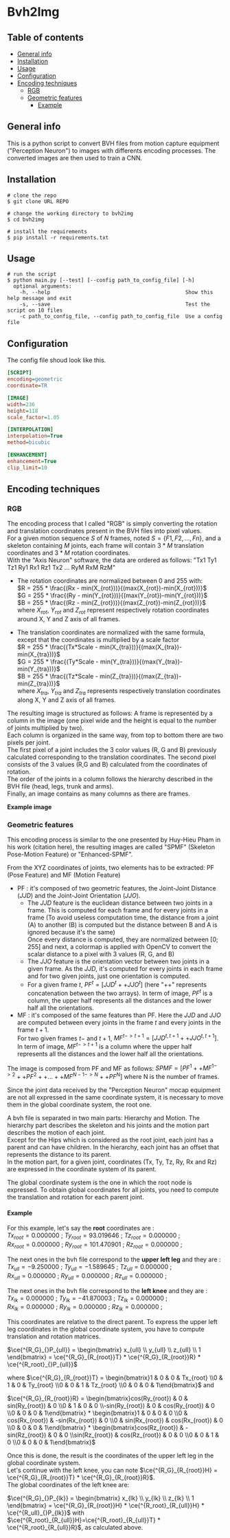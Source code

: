 # Bvh2Img

## Table of contents
  - [General info](#general-info)
  - [Installation](#installation)
  - [Usage](#usage)
  - [Configuration](#configuration)
  - [Encoding techniques](#encoding-techniques)
    - [RGB](#rgb)
    - [Geometric features](#geometric-features)
      - [Example](#example)

## General info

This is a python script to convert BVH files from motion capture equipment ("Perception Neuron") to images with differents encoding processes.
The converted images are then used to train a CNN. 

## Installation

```console
# clone the repo
$ git clone URL REPO

# change the working directory to bvh2img
$ cd bvh2img

# install the requirements
$ pip install -r requirements.txt
```

## Usage
  
```console
# run the script
$ python main.py [--test] [--config path_to_config_file] [-h]
  optional arguments:
    -h, --help                                            Show this help message and exit
    -s, --save                                            Test the script on 10 files
    -c path_to_config_file, --config path_to_config_file  Use a config file

```

## Configuration
  
The config file shoud look like this.  
```ini
[SCRIPT]
encoding=geometric
coordinate=TR

[IMAGE]
width=236
height=118
scale_factor=1.05

[INTERPOLATION]
interpolation=True
method=bicubic

[ENHANCEMENT]
enhancement=True
clip_limit=10
```
## Encoding techniques

### RGB

The encoding process that I called "RGB" is simply converting the rotation and translation coordinates present in the BVH files into pixel values.  
For a given motion sequence $S$ of $N$ frames, noted $S=\{F1, F2, ..., Fn\}$, and a skeleton containing $M$ joints, each frame will contain $3*M$ translation coordinates and $3*M$ rotation coordinates.  
With the "Axis Neuron" software, the data are ordered as follows:
"Tx1 Ty1 Tz1 Ry1 Rx1 Rz1 Tx2 ... RyM RxM RzM"

* The rotation coordinates are normalized between 0 and 255 with:  
$R = 255 * \frac{(Rx - min(X_{rot}))}{(max(X_{rot})-min(X_{rot}))}$  
$G = 255 * \frac{(Ry - min(Y_{rot}))}{(max(Y_{rot})-min(Y_{rot}))}$  
$B = 255 * \frac{(Rz - min(Z_{rot}))}{(max(Z_{rot})-min(Z_{rot}))}$    
where $X_{rot}$, $Y_{rot}$ and $Z_{rot}$ represent respectively rotation coordinates around X, Y and Z axis of all frames.

* The translation coordinates are normalized with the same formula, except that the coordinates is multiplied by a scale factor  
$R = 255 * \frac{(Tx*Scale - min(X_{tra}))}{(max(X_{tra})-min(X_{tra}))}$  
$G = 255 * \frac{(Ty*Scale - min(Y_{tra}))}{(max(Y_{tra})-min(Y_{tra}))}$  
$B = 255 * \frac{(Tz*Scale - min(Z_{tra}))}{(max(Z_{tra})-min(Z_{tra}))}$  
where $X_{tra}$, $Y_{tra}$ and $Z_{tra}$ represents respectively translation coordinates along X, Y and Z axis of all frames.

The resulting image is structured as follows: 
A frame is represented by a column in the image (one pixel wide and the height is equal to the number of joints multiplied by two).  
Each column is organized in the same way, from top to bottom there are two pixels per joint.  
The first pixel of a joint includes the 3 color values (R, G and B) previously calculated corresponding to the translation coordinates. The second pixel consists of the 3 values (R,G and B) calculated from the coordinates of rotation.  
The order of the joints in a column follows the hierarchy described in the BVH file (head, legs, trunk and arms).  
Finally, an image contains as many columns as there are frames. 

**Example image**  

### Geometric features

This encoding process is similar to the one presented by Huy-Hieu Pham in his work (citation here), the resulting images are called "SPMF" (Skeleton Pose-Motion Feature) or "Enhanced-SPMF".  

From the XYZ coordinates of joints, two elements has to be extracted: PF (Pose Feature) and MF (Motion Feature)  

* PF : it's composed of two geometric features, the Joint-Joint Distance ($JJD$) and the Joint-Joint Orientation ($JJO$).  
  * The $JJD$ feature is the euclidean distance between two joints in a frame. This is computed for each frame and for every joints in a frame (To avoid useless computation time, the distance from a joint (A) to another (B) is computed but the distance between B and A is ignored because it's the same)  
  Once every distance is computed, they are normalized between $[0;255]$ and next, a colormap is applied with OpenCV to convert the scalar distance to a pixel with 3 values (R, G, and B) 
  * The $JJO$ feature is the orientation vector between two joints in a given frame. As the $JJD$, it's computed for every joints in each frame and for two given joints, just one orientation is computed.  
  * For a given frame $t$, $PF^t=[JJD^t ++ JJO^t]$ (here "++" represents concatenation between the two arrays). In term of image, $PF^t$ is a column, the upper half represents all the distances and the lower half all the orientations.
* MF : it's composed of the same features than PF. Here the $JJD$ and $JJO$ are computed between every joints in the frame $t$ and every joints in the frame $t+1$.  
  For two given frames $t-$ and $t+1$, $MF^{t->t+1}=[JJD^{t,t+1} ++ JJO^{t,t+1}]$. In term of image, $MF^{t->t+1}$ is a column where the upper half represents all the distances and the lower half all the orientations.  
  
The image is composed from PF and MF as follows:
$SPMF=[PF^1 ++ MF^{1->2} ++ PF^2 ++ ... ++ MF^{N-1->N} ++ PF^N]$ where N is the number of frames.  

Since the joint data received by the "Perception Neuron" mocap equipment are not all expressed in the same coordinate system, it is necessary to move them in the global coordinate system, the root one.  

A bvh file is separated in two main parts: Hierarchy and Motion. The hierarchy part describes the skeleton and his joints and the motion part describes the motion of each joint.    
Except for the Hips which is considered as the root joint, each joint has a parent and can have children.
In the hierarchy, each joint has an offset that represents the distance to its parent.  
In the motion part, for a given joint, coordinates (Tx, Ty, Tz, Ry, Rx and Rz) are expressed in the coordinate system of its parent.  

The global coordinate system is the one in which the root node is expressed. To obtain global coordinates for all joints, you need to compute the translation and rotation for each parent joint.  
  
#### Example
  
For this example, let's say the **root** coordinates are :  
$Tx_{root}=0.000000\ ;\ Ty_{root}=93.019646\ ;\ Tz_{root}=0.000000\ ;$  
$Rx_{root}=0.000000\ ;\ Ry_{root}=101.470901\ ;\ Rz_{root}=0.000000\ ;$    
  
The next ones in the bvh file correspond to the **upper left leg** and they are :  
$Tx_{ull}=-9.250000\ ;\ Ty_{ull}=-1.589645\ ;\ Tz_{ull}=0.000000\ ;$  
$Rx_{ull}=0.000000\ ;\ Ry_{ull}=0.000000\ ;\ Rz_{ull}=0.000000\ ;$  
  
The next ones in the bvh file correspond to the **left knee** and they are :  
$Tx_{lk}=0.000000\ ;\ Ty_{lk}=-41.870003\ ;\ Tz_{lk}=0.000000\ ;$  
$Rx_{lk}=0.000000\ ;\ Ry_{lk}=0.000000\ ;\ Rz_{lk}=0.000000\ ;$
    
This coordinates are relative to the direct parent. To express the upper left leg coordinates in the global coordinate system, you have to compute translation and rotation matrices.  

$\ce{^{R_G}_{}P_{ull}} = \begin{bmatrix}
x_{ull} \\
y_{ull} \\
z_{ull} \\
1
\end{bmatrix} = \ce{^{R_G}_{R_{root}}T} * \ce{^{R_G}_{R_{root}}R} * \ce{^{R_root}_{}P_{ull}}$
  
where $\ce{^{R_G}_{R_{root}}T} = \begin{bmatrix}1 & 0 & 0 & Tx_{root} \\0 & 1 & 0 & Ty_{root} \\0 & 0 & 1 & Tz_{root} \\0 & 0 & 0 & 1\end{bmatrix}$ and  
  
$\ce{^{R_G}_{R_{root}}R} =  \begin{bmatrix}cos(Ry_{root}) & 0 & sin(Ry_{root}) & 0 \\0 & 1 & 0 & 0 \\-sin(Ry_{root}) & 0 & cos(Ry_{root}) & 0 \\0 & 0 & 0 & 1\end{bmatrix} * \begin{bmatrix}1 & 0 & 0 & 0 \\0 & cos(Rx_{root}) & -sin(Rx_{root}) & 0 \\0 & sin(Rx_{root}) & cos(Rx_{root}) & 0 \\0 & 0 & 0 & 1\end{bmatrix} * \begin{bmatrix}cos(Rz_{root}) & -sin(Rz_{root}) & 0 & 0 \\sin(Rz_{root}) & cos(Rz_{root}) & 0 & 0 \\0 & 0 & 1 & 0 \\0 & 0 & 0 & 1\end{bmatrix}$

Once this is done, the result is the coordinates of the upper left leg in the global coordinate system.  
Let's continue with the left knee, you can note $\ce{^{R_G}_{R_{root}}H} = \ce{^{R_G}_{R_{root}}T} * \ce{^{R_G}_{R_{root}}R}$.  
The global coordinates of the left knee are:  
  
$\ce{^{R_G}_{}P_{lk}} = \begin{bmatrix}
x_{lk} \\
y_{lk} \\
z_{lk} \\
1
\end{bmatrix} = \ce{^{R_G}_{R_{root}}H} * \ce{^{R_root}_{R_{ull}}H} * \ce{^{R_ull}_{}P_{lk}}$ with $\ce{^{R_root}_{R_{ull}}H}=\ce{^{R_root}_{R_{ull}}T} * \ce{^{R_root}_{R_{ull}}R}$, as calculated above.

